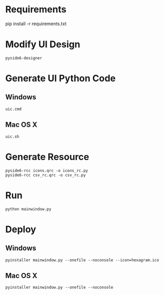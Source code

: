 # Requirements

pip install -r requirements.txt

# Modify UI Design

```
pyside6-designer
```

# Generate UI Python Code

## Windows
```
uic.cmd
```

## Mac OS X
```
uic.sh
```

# Generate Resource

```
pyside6-rcc icons.qrc -o icons_rc.py
pyside6-rcc csv_rc.qrc -o csv_rc.py
```

# Run

```
python mainwindow.py
```

# Deploy

## Windows

```
pyinstaller mainwindow.py --onefile --noconsole --icon=hexagram.ico
```

## Mac OS X

```
pyinstaller mainwindow.py --onefile --noconsole
```
